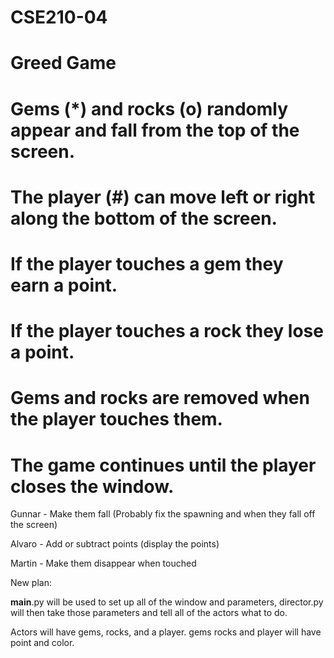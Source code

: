 # CSE210-04

# Greed Game

# Gems (*) and rocks (o) randomly appear and fall from the top of the screen.
# The player (#) can move left or right along the bottom of the screen.
# If the player touches a gem they earn a point.
# If the player touches a rock they lose a point.
# Gems and rocks are removed when the player touches them.
# The game continues until the player closes the window.


Gunnar - Make them fall (Probably fix the spawning and when they fall off the screen)

Alvaro - Add or subtract points (display the points)

Martin - Make them disappear when touched


New plan:

__main__.py will be used to set up all of the window and parameters, director.py will then take those parameters and tell all of the actors what to do.

Actors will have gems, rocks, and a player. gems rocks and player will have point and color.